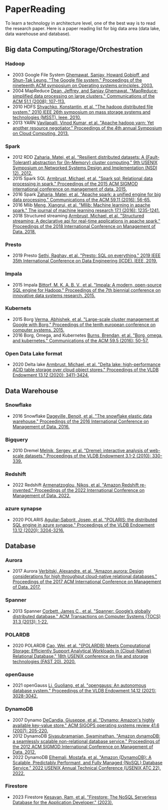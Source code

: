 # PaperReading
To learn a technology in architecture level, one of the best way is to read the research paper. Here is a paper reading list for big data area (data lake, data warehouse and database).

## Big data Computing/Storage/Orchestration
### Hadoop

- 2003 Google File System [Ghemawat, Sanjay, Howard Gobioff, and Shun-Tak Leung. "The Google file system." Proceedings of the nineteenth ACM symposium on Operating systems principles. 2003.](https://static.googleusercontent.com/media/research.google.com/en//archive/gfs-sosp2003.pdf)
- 2004 MapReduce [Dean, Jeffrey, and Sanjay Ghemawat. "MapReduce: simplified data processing on large clusters." Communications of the ACM 51.1 (2008): 107-113.](https://static.googleusercontent.com/media/research.google.com/en//archive/mapreduce-osdi04.pdf)
- 2010 HDFS [Shvachko, Konstantin, et al. "The hadoop distributed file system." 2010 IEEE 26th symposium on mass storage systems and technologies (MSST). Ieee, 2010.](https://storageconference.us/2010/Papers/MSST/Shvachko.pdf)
- 2013 YARN [Vavilapalli, Vinod Kumar, et al. "Apache hadoop yarn: Yet another resource negotiator." Proceedings of the 4th annual Symposium on Cloud Computing. 2013.](http://www1.ece.neu.edu/~ningfang/SimPaper/a5-vavilapalli.pdf)


### Spark
- 2012 RDD [Zaharia, Matei, et al. "Resilient distributed datasets: A {Fault-Tolerant} abstraction for {In-Memory} cluster computing." 9th USENIX Symposium on Networked Systems Design and Implementation (NSDI 12). 2012.](https://www.usenix.org/system/files/conference/nsdi12/nsdi12-final138.pdf)
- 2015 Spark SQL [Armbrust, Michael, et al. "Spark sql: Relational data processing in spark." Proceedings of the 2015 ACM SIGMOD international conference on management of data. 2015.](https://dl.acm.org/doi/pdf/10.1145/2723372.2742797)
- 2016 Spark [Zaharia, Matei, et al. "Apache spark: a unified engine for big data processing." Communications of the ACM 59.11 (2016): 56-65.](https://people.eecs.berkeley.edu/~alig/papers/spark-cacm.pdf)
- 2016 Mlib [Meng, Xiangrui, et al. "Mllib: Machine learning in apache spark." The journal of machine learning research 17.1 (2016): 1235-1241.](https://www.jmlr.org/papers/volume17/15-237/15-237.pdf)
- 2018 Structured streaming [Armbrust, Michael, et al. "Structured streaming: A declarative api for real-time applications in apache spark." Proceedings of the 2018 International Conference on Management of Data. 2018.](https://dl.acm.org/doi/abs/10.1145/3183713.3190664)

### Presto
- 2019 Presto [Sethi, Raghav, et al. "Presto: SQL on everything." 2019 IEEE 35th International Conference on Data Engineering (ICDE). IEEE, 2019.](https://trino.io/Presto_SQL_on_Everything.pdf)

### Impala
- 2015 Impala [Bittorf, M. K. A. B. V., et al. "Impala: A modern, open-source SQL engine for Hadoop." Proceedings of the 7th biennial conference on innovative data systems research. 2015.](https://www.cidrdb.org/cidr2015/Papers/CIDR15_Paper28.pdf)

### Kubernets
- 2015 Borg [Verma, Abhishek, et al. "Large-scale cluster management at Google with Borg." Proceedings of the tenth european conference on computer systems. 2015.](https://pages.cs.wisc.edu/~shivaram/cs744-readings/borg.pdf)
- 2016 Borg, Omega, and Kubernetes [Burns, Brendan, et al. "Borg, omega, and kubernetes." Communications of the ACM 59.5 (2016): 50-57.](https://storage.googleapis.com/pub-tools-public-publication-data/pdf/44843.pdf)


### Open Data Lake format
- 2020 Delta lake [Armbrust, Michael, et al. "Delta lake: high-performance ACID table storage over cloud object stores." Proceedings of the VLDB Endowment 13.12 (2020): 3411-3424.](https://www.vldb.org/pvldb/vol13/p3411-armbrust.pdf)


## Data Warehouse
### Snowflake
- 2016 Snowflake [Dageville, Benoit, et al. "The snowflake elastic data warehouse." Proceedings of the 2016 International Conference on Management of Data. 2016.](https://event.cwi.nl/lsde/papers/p215-dageville-snowflake.pdf)


### Bigquery
- 2010 Dremel [Melnik, Sergey, et al. "Dremel: interactive analysis of web-scale datasets." Proceedings of the VLDB Endowment 3.1-2 (2010): 330-339.](https://storage.googleapis.com/pub-tools-public-publication-data/pdf/36632.pdf)


### Redshift
- 2022 Redshift [Armenatzoglou, Nikos, et al. "Amazon Redshift re-invented." Proceedings of the 2022 International Conference on Management of Data. 2022.](https://assets.amazon.science/4b/37/223ac61e450898244a31bed53734/amazon-redshift-re-invented.pdf)

### azure synapse
- 2020 POLARIS [Aguilar-Saborit, Josep, et al. "POLARIS: the distributed SQL engine in azure synapse." Proceedings of the VLDB Endowment 13.12 (2020): 3204-3216.](http://www.vldb.org/pvldb/vol13/p3204-saborit.pdf)

## Database
### Aurora
- 2017 Aurora [Verbitski, Alexandre, et al. "Amazon aurora: Design considerations for high throughput cloud-native relational databases." Proceedings of the 2017 ACM International Conference on Management of Data. 2017.](https://assets.amazon.science/dc/2b/4ef2b89649f9a393d37d3e042f4e/amazon-aurora-design-considerations-for-high-throughput-cloud-native-relational-databases.pdf)

### Spanner
- 2013 Spanner [Corbett, James C., et al. "Spanner: Google’s globally distributed database." ACM Transactions on Computer Systems (TOCS) 31.3 (2013): 1-22.](http://static.googleusercontent.com/media/research.google.com/en//archive/spanner-osdi2012.pdf)

### POLARDB

- 2020 POLARDB [Cao, Wei, et al. "{POLARDB} Meets Computational Storage: Efficiently Support Analytical Workloads in {Cloud-Native} Relational Database." 18th USENIX conference on file and storage technologies (FAST 20). 2020.](https://www.usenix.org/system/files/fast20-cao_wei.pdf)

### openGause
- 2021 openGauss [Li, Guoliang, et al. "opengauss: An autonomous database system." Proceedings of the VLDB Endowment 14.12 (2021): 3028-3042.](https://dbgroup.cs.tsinghua.edu.cn/ligl/papers/vldb21-opengauss.pdf)

### DynamoDB
- 2007 Dynamo [DeCandia, Giuseppe, et al. "Dynamo: Amazon's highly available key-value store." ACM SIGOPS operating systems review 41.6 (2007): 205-220.](https://assets.amazon.science/ac/1d/eb50c4064c538c8ac440ce6a1d91/dynamo-amazons-highly-available-key-value-store.pdf)
- 2012 DynamoDB [Sivasubramanian, Swaminathan. "Amazon dynamoDB: a seamlessly scalable non-relational database service." Proceedings of the 2012 ACM SIGMOD International Conference on Management of Data. 2012.](https://dl.acm.org/doi/abs/10.1145/2213836.2213945)
- 2022 DynamoDB [Elhemali, Mostafa, et al. "Amazon {DynamoDB}: A Scalable, Predictably Performant, and Fully Managed {NoSQL} Database Service." 2022 USENIX Annual Technical Conference (USENIX ATC 22). 2022.](https://assets.amazon.science/33/9d/b77f13fe49a798ece85cf3f9be6d/amazon-dynamodb-a-scalable-predictably-performant-and-fully-managed-nosql-database-service.pdf)

### Firestore
- 2023 Firestore [Kesavan, Ram, et al. "Firestore: The NoSQL Serverless Database for the Application Developer." (2023).](https://storage.googleapis.com/pub-tools-public-publication-data/pdf/d647cb73166040a82b7e5569574451be517f5c59.pdf)
